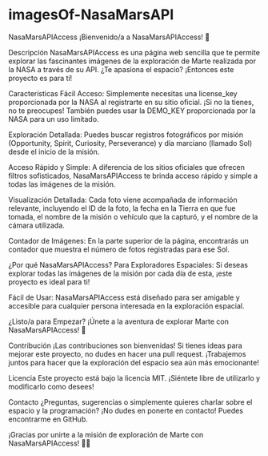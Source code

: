 # imagesOf-NasaMarsAPI
NasaMarsAPIAccess
¡Bienvenido/a a NasaMarsAPIAccess! 🚀

Descripción
NasaMarsAPIAccess es una página web sencilla que te permite explorar las fascinantes imágenes de la exploración de Marte realizada por la NASA a través de su API. ¿Te apasiona el espacio? ¡Entonces este proyecto es para ti!

Características
Fácil Acceso: Simplemente necesitas una license_key proporcionada por la NASA al registrarte en su sitio oficial. ¡Si no la tienes, no te preocupes! También puedes usar la DEMO_KEY proporcionada por la NASA para un uso limitado.

Exploración Detallada: Puedes buscar registros fotográficos por misión (Opportunity, Spirit, Curiosity, Perseverance) y día marciano (llamado Sol) desde el inicio de la misión.

Acceso Rápido y Simple: A diferencia de los sitios oficiales que ofrecen filtros sofisticados, NasaMarsAPIAccess te brinda acceso rápido y simple a todas las imágenes de la misión.

Visualización Detallada: Cada foto viene acompañada de información relevante, incluyendo el ID de la foto, la fecha en la Tierra en que fue tomada, el nombre de la misión o vehículo que la capturó, y el nombre de la cámara utilizada.

Contador de Imágenes: En la parte superior de la página, encontrarás un contador que muestra el número de fotos registradas para ese Sol.

¿Por qué NasaMarsAPIAccess?
Para Exploradores Espaciales: Si deseas explorar todas las imágenes de la misión por cada día de esta, ¡este proyecto es ideal para ti!

Fácil de Usar: NasaMarsAPIAccess está diseñado para ser amigable y accesible para cualquier persona interesada en la exploración espacial.

¿Listo/a para Empezar?
¡Únete a la aventura de explorar Marte con NasaMarsAPIAccess! 🌌

Contribución
¡Las contribuciones son bienvenidas! Si tienes ideas para mejorar este proyecto, no dudes en hacer una pull request. ¡Trabajemos juntos para hacer que la exploración del espacio sea aún más emocionante!

Licencia
Este proyecto está bajo la licencia MIT. ¡Siéntete libre de utilizarlo y modificarlo como desees!

Contacto
¿Preguntas, sugerencias o simplemente quieres charlar sobre el espacio y la programación? ¡No dudes en ponerte en contacto! Puedes encontrarme en GitHub.

¡Gracias por unirte a la misión de exploración de Marte con NasaMarsAPIAccess! 🚀🔭

